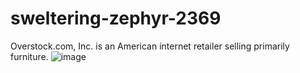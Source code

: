 # sweltering-zephyr-2369

Overstock.com, Inc. is an American internet retailer selling primarily furniture.
![image](https://user-images.githubusercontent.com/105913692/205654037-80c6b0d0-db68-4cf6-a08d-6a949cfbf815.png)

